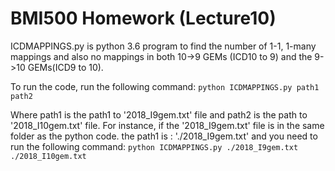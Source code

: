 # BMI500 Homework (Lecture10)

ICDMAPPINGS.py is python 3.6 program to find the number of 1-1, 1-many mappings and also no mappings in both 10->9 GEMs (ICD10 to 9) and the 9->10 GEMs(ICD9 to 10).

To run the code, run the following command:
```python ICDMAPPINGS.py path1 path2```

Where path1 is the path1 to '2018_I9gem.txt' file and path2 is the path to '2018_I10gem.txt' file. For instance, if the '2018_I9gem.txt' file is in the same folder as the python code. the path1 is : './2018_I9gem.txt' and you need to run the following command:
```python ICDMAPPINGS.py ./2018_I9gem.txt ./2018_I10gem.txt```
